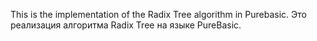 This is the implementation of the Radix Tree algorithm in Purebasic.
Это реализация алгоритма Radix Tree на языке PureBasic.
